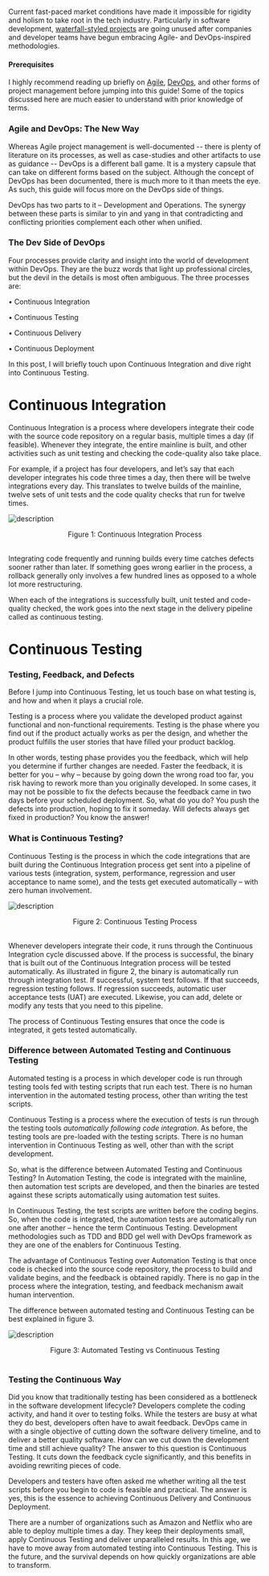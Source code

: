 Current fast-paced market conditions have made it impossible for rigidity and holism to take root in the tech industry. Particularly in software development, [waterfall-styled projects](https://en.wikipedia.org/wiki/Waterfall_model) are going unused after companies and developer teams have begun embracing Agile- and DevOps-inspired methodologies.

#### Prerequisites

I highly recommend reading up briefly on [Agile](https://en.wikipedia.org/wiki/Agile_software_development), [DevOps](https://en.wikipedia.org/wiki/DevOps), and other forms of project management before jumping into this guide! Some of the topics discussed here are much easier to understand with prior knowledge of terms. 

### <strong>Agile and DevOps: The New Way</strong>

Whereas Agile project management is well-documented -- there is plenty of literature on its processes, as well as case-studies and other artifacts to use as guidance -- DevOps is a different ball game. It is a mystery capsule that can take on different forms based on the subject. Although the concept of DevOps has been documented, there is much more to it than meets the eye. As such, this guide will focus more on the DevOps side of things. 

DevOps has two parts to it – Development and Operations. The synergy between these parts is similar to yin and yang in that contradicting and conflicting priorities complement each other when unified. 

### The Dev Side of DevOps

Four processes provide clarity and insight into the world of development within DevOps. They are the buzz words that light up professional circles, but the devil in the details is most often ambiguous. The three processes are:

•	Continuous Integration

•	Continuous Testing

•	Continuous Delivery

•	Continuous Deployment

In this post, I will briefly touch upon Continuous Integration and dive right into Continuous Testing.

# Continuous Integration

Continuous Integration is a process where developers integrate their code with the source code repository on a regular basis, multiple times a day (if feasible). Whenever they integrate, the entire mainline is built, and other activities such as unit testing and checking the code-quality also take place. 

For example, if a project has four developers, and let’s say that each developer integrates his code three times a day, then there will be twelve integrations every day. This translates to twelve builds of the mainline, twelve sets of unit tests and the code quality checks that run for twelve times.


![description](https://raw.githubusercontent.com/pluralsight/guides/master/images/7ac20ae9-9a83-4a3e-9a6d-9ad14a4317ca.jpg)

<center>Figure 1: Continuous Integration Process</center><br />

Integrating code frequently and running builds every time catches defects sooner rather than later. If something goes wrong earlier in the process, a rollback generally only involves a few hundred lines as opposed to a whole lot more restructuring. 

When each of the integrations is successfully built, unit tested and code-quality checked, the work goes into the next stage in the delivery pipeline called as continuous testing.

# Continuous Testing

### Testing, Feedback, and Defects

Before I jump into Continuous Testing, let us touch base on what testing is, and how and when it plays a crucial role.

Testing is a process where you validate the developed product against functional and non-functional requirements. Testing is the phase where you find out if the product actually works as per the design, and whether the product fulfills the user stories that have filled your product backlog.

In other words, testing phase provides you the feedback, which will help you determine if further changes are needed. Faster the feedback, it is better for you – why – because by going down the wrong road too far, you risk having to rework more than you originally developed. In some cases, it may not be possible to fix the defects because the feedback came in two days before your scheduled deployment. So, what do you do? You push the defects into production, hoping to fix it someday. Will defects always get fixed in production? You know the answer!

### What is Continuous Testing?

Continuous Testing is the process in which the code integrations that are built during the Continuous Integration process get sent into a pipeline of various tests (integration, system, performance, regression and user acceptance to name some), and the tests get executed automatically – with zero human involvement.


![description](https://raw.githubusercontent.com/pluralsight/guides/master/images/1fc1f5d7-a117-46ee-b7d1-9c3a2eefa0ac.jpg)

<center>Figure 2: Continuous Testing Process</center><br />

Whenever developers integrate their code, it runs through the Continuous Integration cycle discussed above. If the process is successful, the binary that is built out of the Continuous Integration process will be tested automatically. As illustrated in figure 2, the binary is automatically run through integration test. If successful, system test follows. If that succeeds, regression testing follows. If regression succeeds, automatic user acceptance tests (UAT) are executed. Likewise, you can add, delete or modify any tests that you need to this pipeline. 

The process of Continuous Testing ensures that once the code is integrated, it gets tested automatically.

### Difference between Automated Testing and Continuous Testing

Automated testing is a process in which developer code is run through testing tools fed with testing scripts that run each test. There is no human intervention in the automated testing process, other than writing the test scripts.

Continuous Testing is a process where the execution of tests is run through the testing tools *automatically following code integration*. As before, the testing tools are pre-loaded with the testing scripts. There is no human intervention in Continuous Testing as well, other than with the script development.

So, what is the difference between Automated Testing and Continuous Testing?
In Automation Testing, the code is integrated with the mainline, then automation test scripts are developed, and then the binaries are tested against these scripts automatically using automation test suites.

In Continuous Testing, the test scripts are written before the coding begins. So, when the code is integrated, the automation tests are automatically run one after another – hence the term Continuous Testing. Development methodologies such as TDD and BDD gel well with DevOps framework as they are one of the enablers for Continuous Testing.

The advantage of Continuous Testing over Automation Testing is that once code is checked into the source code repository, the process to build and validate begins, and the feedback is obtained rapidly. There is no gap in the process where the integration, testing, and feedback mechanism await human intervention.

The difference between automated testing and Continuous Testing can be best explained in figure 3.




![description](https://raw.githubusercontent.com/pluralsight/guides/master/images/b258fa6a-45d1-4490-8b21-fbb829e38f76.jpg)
<center>Figure 3: Automated Testing vs Continuous Testing</center> <br />

### Testing the Continuous Way

Did you know that traditionally testing has been considered as a bottleneck in the software development lifecycle? Developers complete the coding activity, and hand it over to testing folks. While the testers are busy at what they do best, developers often have to await feedback. DevOps came in with a single objective of cutting down the software delivery timeline, and to deliver a better quality software.
How can we cut down the development time and still achieve quality? The answer to this question is Continuous Testing. It cuts down the feedback cycle significantly, and this benefits in avoiding rewriting pieces of code.

Developers and testers have often asked me whether writing all the test scripts before you begin to code is feasible and practical. The answer is yes, this is the essence to achieving Continuous Delivery and Continuous Deployment. 

There are a number of organizations such as Amazon and Netflix who are able to deploy multiple times a day. They keep their deployments small, apply Continuous Testing and deliver unparalleled results. In this age, we have to move away from automated testing into Continuous Testing. This is the future, and the survival depends on how quickly organizations are able to transform.
